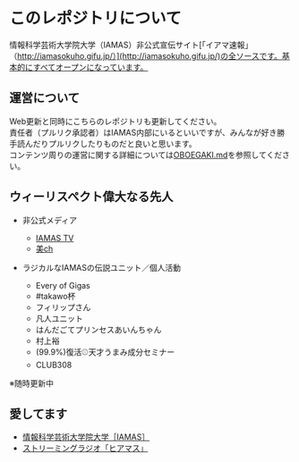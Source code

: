 # このレポジトリについて
情報科学芸術大学院大学（IAMAS）非公式宣伝サイト[「イアマ速報」（http://iamasokuho.gifu.jp/）](http://iamasokuho.gifu.jp/)の全ソースです。基本的にすべてオープンになっています。

## 運営について
Web更新と同時にこちらのレポジトリも更新してください。  
責任者（プルリク承認者）はIAMAS内部にいるといいですが、みんなが好き勝手読んだりプルリクしたりものだと良いと思います。  
コンテンツ周りの運営に関する詳細については[OBOEGAKI.md](OBOEGAKI.md)を参照してください。

## ウィーリスペクト偉大なる先人
- 非公式メディア
  - [IAMAS TV](https://vimeo.com/iamastv)
  - [美ch](http://bich.iamas.ac.jp/)


- ラジカルなIAMASの伝説ユニット／個人活動
  - Every of Gigas
  - #takawo杯
  - フィリップさん
  - 凡人ユニット
  - はんだごてプリンセスあいんちゃん
  - 村上裕
  - (99.9%)復活⚾天才うまみ成分セミナー
  - CLUB308  


※随時更新中

## 愛してます
- [情報科学芸術大学院大学［IAMAS］](http://www.iamas.ac.jp/)
- [ストリーミングラジオ「ヒアマス」](http://www.iamas.ac.jp/14685)

